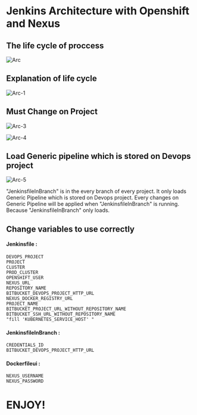 # Jenkins Architecture with Openshift and Nexus

## The life cycle of proccess 

![Arc](https://github.com/mustafaglr/Jenkins-Architecture-with-Openshift-And-Nexus/blob/master/images/arcforgithub-1.jpg)

## Explanation of life cycle 

![Arc-1](https://github.com/mustafaglr/Jenkins-Architecture-with-Openshift-And-Nexus/blob/master/images/arcforgithub-2.jpg)

## Must Change on Project 

![Arc-3](https://github.com/mustafaglr/Jenkins-Architecture-with-Openshift-And-Nexus/blob/master/images/arcforgithub-3.jpg)

![Arc-4](https://github.com/mustafaglr/Jenkins-Architecture-with-Openshift-And-Nexus/blob/master/images/arcforgithub-4.jpg)

## Load Generic pipeline which is stored on Devops project

![Arc-5](https://github.com/mustafaglr/Jenkins-Architecture-with-Openshift-And-Nexus/blob/master/images/arcforgithub-5.jpg)

"JenkinsfileInBranch" is in the every branch of every project. It only loads Generic Pipeline which is stored on Devops project. Every changes on Generic Pipeline will be applied when "JenkinsfileInBranch" is running. Because "JenkinsfileInBranch" only loads.

## Change variables to use correctly

#### Jenkinsfile :  
    DEVOPS_PROJECT  
    PROJECT
    CLUSTER
    PROD_CLUSTER
    OPENSHIFT_USER  
    NEXUS_URL  
    REPOSITORY_NAME  
    BITBUCKET_DEVOPS_PROJECT_HTTP_URL  
    NEXUS_DOCKER_REGISTRY_URL  
    PROJECT_NAME  
    BITBUCKET_PROJECT_URL_WITHOUT_REPOSITORY_NAME  
    BITBUCKET_SSH_URL_WITHOUT_REPOSITORY_NAME  
    "fill 'KUBERNETES_SERVICE_HOST' "  
  
#### JenkinsfileInBranch :  
    CREDENTIALS_ID  
    BITBUCKET_DEVOPS_PROJECT_HTTP_URL  
  
#### Dockerfileui :  
    NEXUS_USERNAME  
    NEXUS_PASSWORD     
  
# ENJOY!

